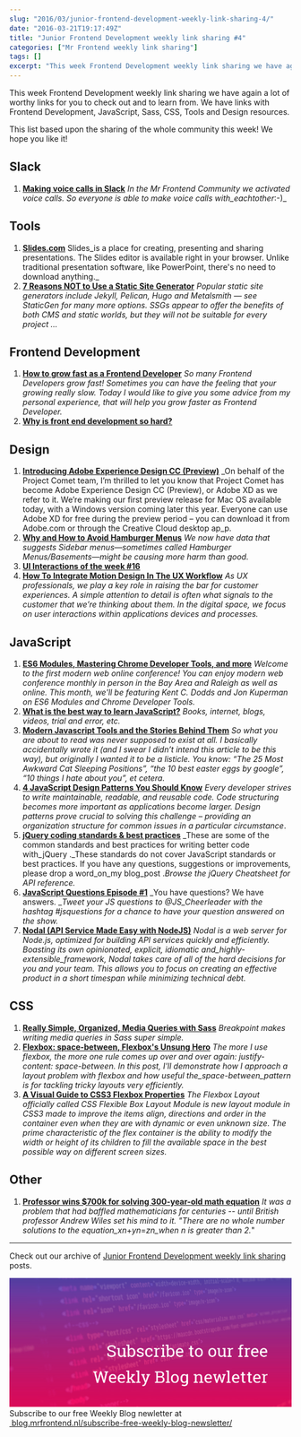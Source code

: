 ```yaml
---
slug: "2016/03/junior-frontend-development-weekly-link-sharing-4/"
date: "2016-03-21T19:17:49Z"
title: "Junior Frontend Development weekly link sharing #4"
categories: ["Mr Frontend weekly link sharing"]
tags: []
excerpt: "This week Frontend Development weekly link sharing we have again a lot of worthy links for you to c..."
---
```


This week Frontend Development weekly link sharing we have again a lot of worthy links for you to check out and to learn from. We have links with Frontend Development, JavaScript, Sass, CSS, Tools and Design resources.

This list based upon the sharing of the whole community this week! We hope you like it!

## Slack

1. [**Making voice calls in Slack**](https://get.slack.help/hc/en-us/articles/216771908) _In the Mr Frontend Community we activated voice calls. So everyone is able to make voice calls with_eachtother_:-)_

## Tools

1. [**Slides.com**](https://slides.com/) Slides_is a place for creating, presenting and sharing presentations. The Slides editor is available right in your browser. Unlike traditional presentation software, like PowerPoint, there&#39;s no need to download anything._
2. [**7 Reasons NOT to Use a Static Site Generator**](http://www.sitepoint.com/7-reasons-not-use-static-site-generator/) _Popular static site generators include Jekyll, Pelican, Hugo and Metalsmith — see StaticGen for many more options. SSGs appear to offer the benefits of both CMS and static worlds, but they will not be suitable for every project …_

## Frontend Development

1. [**How to grow fast as a Frontend Developer**](http://blog.mrfrontend.nl/2016/03/grow-fast-frontend-developer/) _So many Frontend Developers grow fast! Sometimes you can have the feeling that your growing really slow. Today I would like to give you some advice from my personal experience, that will help you grow faster as Frontend Developer._
2. **[Why is front end development so hard?](https://www.quora.com/Why-is-front-end-development-so-hard)**

## Design

1. [**Introducing Adobe Experience Design CC (Preview)**](http://blogs.adobe.com/creativecloud/introducing-adobe-experience-design-cc-preview/) _On behalf of the Project Comet team, I’m thrilled to let you know that Project Comet has become Adobe Experience Design CC (Preview), or Adobe XD as we refer to it. We’re making our first preview release for Mac OS available today, with a Windows version coming later this year. Everyone can use Adobe XD for free during the preview period – you can download it from Adobe.com or through the Creative Cloud desktop ap_p.
2. [**Why and How to Avoid Hamburger Menus**](https://lmjabreu.com/post/why-and-how-to-avoid-hamburger-menus/) _We now have data that suggests Sidebar menus—sometimes called Hamburger Menus/Basements—might be causing more harm than good._
3. [**UI Interactions of the week #16**](https://medium.com/muzli-design-inspiration/ui-interactions-of-the-week-16-9f7c5b3fd7ed#.i5w3adio7)
4. [**How To Integrate Motion Design In The UX Workflow**](https://www.smashingmagazine.com/2016/03/integrate-motion-design-animation-ux-workflow/) _As UX professionals, we play a key role in raising the bar for customer experiences. A simple attention to detail is often what signals to the customer that we’re thinking about them. In the digital space, we focus on user interactions within applications devices and processes._

## JavaScript

1. [**ES6 Modules, Mastering Chrome Developer Tools, and more**](https://www.bigmarker.com/modernweb/ES6-Modules-Mastering-Chrome-Developer-Tools-and-more#.Vutveuot_i8.twitter) _Welcome to the first modern web online conference! You can enjoy modern web conference monthly in person in the Bay Area and Raleigh as well as online. This month, we'll be featuring Kent C. Dodds and Jon Kuperman on ES6 Modules and Chrome Developer Tools._
2. [**What is the best way to learn JavaScript?**](https://www.quora.com/What-is-the-best-way-to-learn-JavaScript) _Books, internet, blogs, videos, trial and error, etc._
3. [**Modern Javascript Tools and the Stories Behind Them**](https://scotch.io/bar-talk/modern-javascript-tools-and-the-stories-behind-them) _So what you are about to read was never supposed to exist at all. I basically accidentally wrote it (and I swear I didn’t intend this article to be this way), but originally I wanted it to be a listicle. You know: “The 25 Most Awkward Cat Sleeping Positions”, “the 10 best easter eggs by google”, “10 things I hate about you”, et cetera._
4. [**4 JavaScript Design Patterns You Should Know**](https://scotch.io/bar-talk/4-javascript-design-patterns-you-should-know) _Every developer strives to write maintainable, readable, and reusable code. Code structuring becomes more important as applications become larger. Design patterns prove crucial to solving this challenge – providing an organization structure for common issues in a particular circumstance_.
5. [**jQuery coding standards & best practices**](http://lab.abhinayrathore.com/jquery-standards/) _These are some of the common standards and best practices for writing better code with_jQuery ._These standards do not cover JavaScript standards or best practices. If you have any questions, suggestions or improvements, please drop a word_on_my blog_post ._Browse the jQuery Cheatsheet for API reference._
6. [**JavaScript Questions Episode #1**](https://medium.com/javascript-scene/javascript-questions-episode-1-3412724d4ec3#.brh1rhy15) _You have questions? We have answers. __Tweet your JS questions to @JS_Cheerleader with the hashtag #jsquestions for a chance to have your question answered on the show._
7. [**Nodal (API Service Made Easy with NodeJS)**](http://www.nodaljs.com/) _Nodal is a web server for Node.js, optimized for building API services quickly and efficiently. Boasting its own opinionated, explicit, idiomatic and_highly-extensible_framework, Nodal takes care of all of the hard decisions for you and your team. This allows you to focus on creating an effective product in a short timespan while minimizing technical debt._

## CSS

1. [**Really Simple, Organized, Media Queries with Sass**](http://breakpoint-sass.com/) _Breakpoint makes writing media queries in Sass super simple._
2. [**Flexbox: space-between, Flexbox's Unsung Hero**](http://codepen.io/noahblon/post/a-practical-guide-to-flexbox-understanding-space-between-the-unsung-hero) _The more I use flexbox, the more one rule comes up over and over again: justify-content: space-between. In this post, I'll demonstrate how I approach a layout problem with flexbox and how useful the_space-between_pattern is for tackling tricky layouts very efficiently._
3. [**A Visual Guide to CSS3 Flexbox Properties**](https://scotch.io/tutorials/a-visual-guide-to-css3-flexbox-properties) _The Flexbox Layout officially called CSS Flexible Box Layout Module is new layout module in CSS3 made to improve the items align, directions and order in the container even when they are with dynamic or even unknown size. The prime characteristic of the flex container is the ability to modify the width or height of its children to fill the available space in the best possible way on different screen sizes._

## Other

1. [**Professor wins $700k for solving 300-year-old math equation**](http://edition.cnn.com/2016/03/16/europe/fermats-last-theorem-solved-math-abel-prize/index.html) _It was a problem that had baffled mathematicians for centuries -- until British professor Andrew Wiles set his mind to it. "There are no whole number solutions to the equation_xn_+_yn_=_zn_when n is greater than 2._"

* * *

Check out our archive of [Junior Frontend Development weekly link sharing](http://blog.mrfrontend.nl/category/junior-frontend-development-weekly-link-sharing/) posts.

[![Subscribe to our free Weekly Blog newletter](21-1.jpg)](http://blog.mrfrontend.nl/subscribe-free-weekly-blog-newsletter/) Subscribe to our free Weekly Blog newletter at [ blog.mrfrontend.nl/subscribe-free-weekly-blog-newsletter/](http://blog.mrfrontend.nl/subscribe-free-weekly-blog-newsletter/)